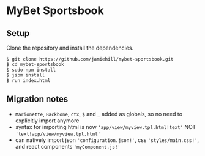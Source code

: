 MyBet Sportsbook
================


Setup
-----
Clone the repository and install the dependencies.

    $ git clone https://github.com/jamiehill/mybet-sportsbook.git
    $ cd mybet-sportsbook
    $ sudo npm install
    $ jspm install
    $ run index.html

Migration notes
---------------

* `Marionette`, `Backbone`, `ctx`, `$` and `_` added as globals, so no need to explicitly import anymore
* syntax for importing html is now `'app/view/myview.tpl.html!text'` NOT `'text!app/view/myview.tpl.html'`
* can natively import json `'configuration.json!'`, css `'styles/main.css!'`, and react components `'myComponent.js!'`
